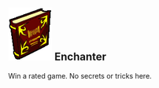 ## ![Enchanter_Icon](https://raw.githubusercontent.com/1IlIl/wikidata/main/achievement_icons/Enchanter.png) Enchanter


Win a rated game. No secrets or tricks here.
